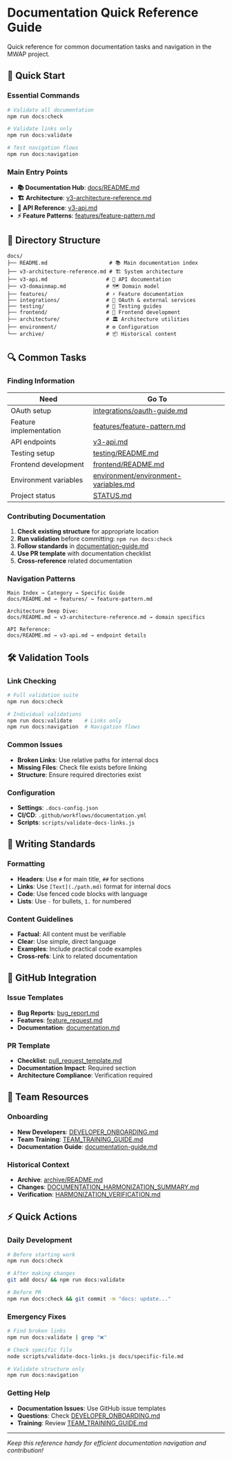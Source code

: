 # Documentation Quick Reference Guide

Quick reference for common documentation tasks and navigation in the MWAP project.

## 🚀 Quick Start

### Essential Commands
```bash
# Validate all documentation
npm run docs:check

# Validate links only
npm run docs:validate

# Test navigation flows
npm run docs:navigation
```

### Main Entry Points
- **📚 Documentation Hub**: [docs/README.md](./README.md)
- **🏗️ Architecture**: [v3-architecture-reference.md](./v3-architecture-reference.md)
- **🔌 API Reference**: [v3-api.md](./v3-api.md)
- **⚡ Feature Patterns**: [features/feature-pattern.md](./features/feature-pattern.md)

## 📁 Directory Structure

```
docs/
├── README.md                    # 📚 Main documentation index
├── v3-architecture-reference.md # 🏗️ System architecture
├── v3-api.md                   # 🔌 API documentation
├── v3-domainmap.md             # 🗺️ Domain model
├── features/                   # ⚡ Feature documentation
├── integrations/               # 🔗 OAuth & external services
├── testing/                    # 🧪 Testing guides
├── frontend/                   # 🎨 Frontend development
├── architecture/               # 🏛️ Architecture utilities
├── environment/                # ⚙️ Configuration
└── archive/                    # 📦 Historical content
```

## 🔍 Common Tasks

### Finding Information
| Need | Go To |
|------|-------|
| OAuth setup | [integrations/oauth-guide.md](./integrations/oauth-guide.md) |
| Feature implementation | [features/feature-pattern.md](./features/feature-pattern.md) |
| API endpoints | [v3-api.md](./v3-api.md) |
| Testing setup | [testing/README.md](./testing/README.md) |
| Frontend development | [frontend/README.md](./frontend/README.md) |
| Environment variables | [environment/environment-variables.md](./environment/environment-variables.md) |
| Project status | [STATUS.md](./STATUS.md) |

### Contributing Documentation
1. **Check existing structure** for appropriate location
2. **Run validation** before committing: `npm run docs:check`
3. **Follow standards** in [documentation-guide.md](./documentation-guide.md)
4. **Use PR template** with documentation checklist
5. **Cross-reference** related documentation

### Navigation Patterns
```
Main Index → Category → Specific Guide
docs/README.md → features/ → feature-pattern.md

Architecture Deep Dive:
docs/README.md → v3-architecture-reference.md → domain specifics

API Reference:
docs/README.md → v3-api.md → endpoint details
```

## 🛠️ Validation Tools

### Link Checking
```bash
# Full validation suite
npm run docs:check

# Individual validations
npm run docs:validate    # Links only
npm run docs:navigation  # Navigation flows
```

### Common Issues
- **Broken Links**: Use relative paths for internal docs
- **Missing Files**: Check file exists before linking
- **Structure**: Ensure required directories exist

### Configuration
- **Settings**: `.docs-config.json`
- **CI/CD**: `.github/workflows/documentation.yml`
- **Scripts**: `scripts/validate-docs-links.js`

## 📝 Writing Standards

### Formatting
- **Headers**: Use `#` for main title, `##` for sections
- **Links**: Use `[Text](./path.md)` format for internal docs
- **Code**: Use fenced code blocks with language
- **Lists**: Use `-` for bullets, `1.` for numbered

### Content Guidelines
- **Factual**: All content must be verifiable
- **Clear**: Use simple, direct language
- **Examples**: Include practical code examples
- **Cross-refs**: Link to related documentation

## 🔗 GitHub Integration

### Issue Templates
- **Bug Reports**: [bug_report.md](../.github/ISSUE_TEMPLATE/bug_report.md)
- **Features**: [feature_request.md](../.github/ISSUE_TEMPLATE/feature_request.md)
- **Documentation**: [documentation.md](../.github/ISSUE_TEMPLATE/documentation.md)

### PR Template
- **Checklist**: [pull_request_template.md](../.github/pull_request_template.md)
- **Documentation Impact**: Required section
- **Architecture Compliance**: Verification required

## 🎯 Team Resources

### Onboarding
- **New Developers**: [DEVELOPER_ONBOARDING.md](./DEVELOPER_ONBOARDING.md)
- **Team Training**: [TEAM_TRAINING_GUIDE.md](./TEAM_TRAINING_GUIDE.md)
- **Documentation Guide**: [documentation-guide.md](./documentation-guide.md)

### Historical Context
- **Archive**: [archive/README.md](./archive/README.md)
- **Changes**: [DOCUMENTATION_HARMONIZATION_SUMMARY.md](./DOCUMENTATION_HARMONIZATION_SUMMARY.md)
- **Verification**: [HARMONIZATION_VERIFICATION.md](./HARMONIZATION_VERIFICATION.md)

## ⚡ Quick Actions

### Daily Development
```bash
# Before starting work
npm run docs:check

# After making changes
git add docs/ && npm run docs:validate

# Before PR
npm run docs:check && git commit -m "docs: update..."
```

### Emergency Fixes
```bash
# Find broken links
npm run docs:validate | grep "❌"

# Check specific file
node scripts/validate-docs-links.js docs/specific-file.md

# Validate structure only
npm run docs:navigation
```

### Getting Help
- **Documentation Issues**: Use GitHub issue templates
- **Questions**: Check [DEVELOPER_ONBOARDING.md](./DEVELOPER_ONBOARDING.md)
- **Training**: Review [TEAM_TRAINING_GUIDE.md](./TEAM_TRAINING_GUIDE.md)

---

*Keep this reference handy for efficient documentation navigation and contribution!*